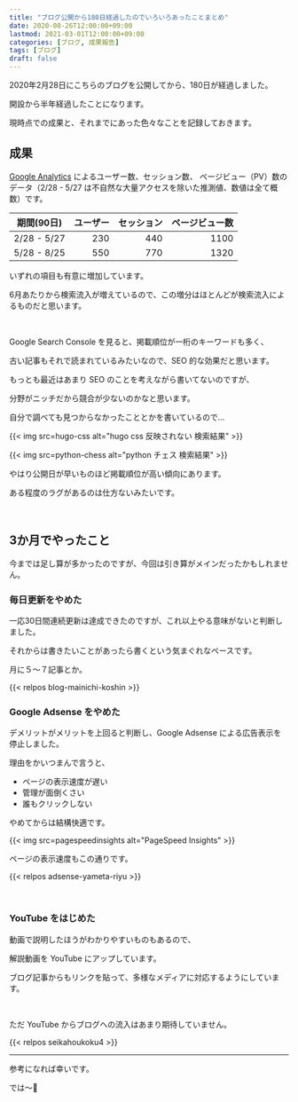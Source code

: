 ```yaml
---
title: "ブログ公開から180日経過したのでいろいろあったことまとめ"
date: 2020-08-26T12:00:00+09:00
lastmod: 2021-03-01T12:00:00+09:00
categories: [ブログ, 成果報告]
tags: [ブログ]
draft: false
---
```


2020年2月28日にこちらのブログを公開してから、180日が経過しました。

開設から半年経過したことになります。

現時点での成果と、それまでにあった色々なことを記録しておきます。

<!--more-->

## 成果

[Google Analytics](https://analytics.google.com/) によるユーザー数、セッション数、 ページビュー（PV）数のデータ（2/28 - 5/27 は不自然な大量アクセスを除いた推測値、数値は全て概数）です。

期間(90日)|ユーザー|セッション|ページビュー数
---|--:|--:|--:
2/28 - 5/27|230|440|1100
5/28 - 8/25|550|770|1320

いずれの項目も有意に増加しています。

6月あたりから検索流入が増えているので、この増分はほとんどが検索流入によるものだと思います。

<br>

Google Search Console を見ると、掲載順位が一桁のキーワードも多く、

古い記事もそれで読まれているみたいなので、SEO 的な効果だと思います。

もっとも最近はあまり SEO のことを考えながら書いてないのですが、

分野がニッチだから競合が少ないのかなと思います。

自分で調べても見つからなかったこととかを書いているので…

{{< img src=hugo-css alt="hugo css 反映されない 検索結果" >}}

{{< img src=python-chess alt="python チェス 検索結果" >}}

やはり公開日が早いものほど掲載順位が高い傾向にあります。

ある程度のラグがあるのは仕方ないみたいです。

<br>

## 3か月でやったこと

今までは足し算が多かったのですが、今回は引き算がメインだったかもしれません。

### 毎日更新をやめた

一応30日間連続更新は達成できたのですが、これ以上やる意味がないと判断しました。

それからは書きたいことがあったら書くという気まぐれなペースです。

月に５～７記事とか。

{{< relpos blog-mainichi-koshin >}}

### Google Adsense をやめた

デメリットがメリットを上回ると判断し、Google Adsense による広告表示を停止しました。

理由をかいつまんで言うと、

- ページの表示速度が遅い
- 管理が面倒くさい
- 誰もクリックしない

やめてからは結構快適です。

{{< img src=pagespeedinsights alt="PageSpeed Insights" >}}

ページの表示速度もこの通りです。

{{< relpos adsense-yameta-riyu >}}

<br>

### YouTube をはじめた

動画で説明したほうがわかりやすいものもあるので、

解説動画を YouTube にアップしています。

ブログ記事からもリンクを貼って、多様なメディアに対応するようにしています。

<br>

ただ YouTube からブログへの流入はあまり期待していません。

{{< relpos seikahoukoku4 >}}

---

参考になれば幸いです。

では～:wave: